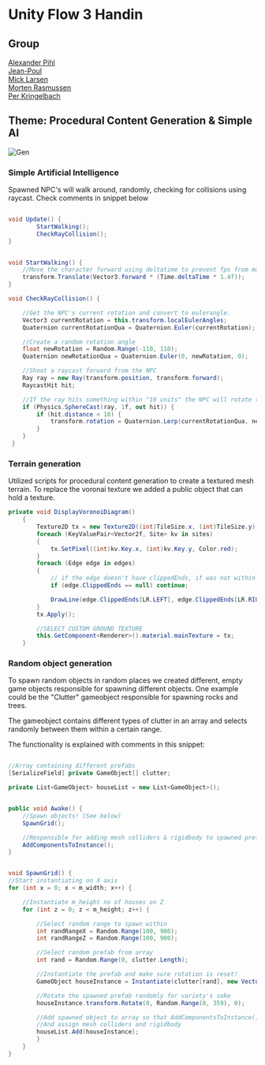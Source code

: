 # Unity Flow 3 Handin

## Group

[Alexander Pihl](https://github.com/AlexanderPihl)  
[Jean-Poul](https://github.com/Jean-Poul)  
[Mick Larsen](https://github.com/micklarsen)  
[Morten Rasmussen](https://github.com/Amazingh0rse)  
[Per Kringelbach](https://github.com/cph-pk)

## Theme: Procedural Content Generation & Simple AI
  
![Gen](daw1.gif)  
  
### Simple Artificial Intelligence

Spawned NPC's will walk around, randomly, checking for collisions using raycast.
Check comments in snippet below

```cs

void Update() {
        StartWalking();
        CheckRayCollision();
}


void StartWalking() {
    //Move the character forward using deltatime to prevent fps from making problems.
    transform.Translate(Vector3.forward * (Time.deltaTime * 1.4f));
}

void CheckRayCollision() {

    //Get the NPC's current rotation and convert to eulerangle.
    Vector3 currentRotation = this.transform.localEulerAngles;
    Quaternion currentRotationQua = Quaternion.Euler(currentRotation);

    //Create a random rotation angle
    float newRotation = Random.Range(-110, 110);
    Quaternion newRotationQua = Quaternion.Euler(0, newRotation, 0);

    //Shoot a raycast forward from the NPC
    Ray ray = new Ray(transform.position, transform.forward);
    RaycastHit hit;

    //If the ray hits something within "10 units" the NPC will rotate to avoid collision
    if (Physics.SphereCast(ray, 1f, out hit)) {
        if (hit.distance < 10) {
            transform.rotation = Quaternion.Lerp(currentRotationQua, newRotationQua, Time.deltaTime * 15f);
        }
    }
 }
```

### Terrain generation

Utilized scripts for procedural content generation to create a textured mesh terrain.
To replace the voronai texture we added a public object that can hold a texture.

```cs
private void DisplayVoronoiDiagram()
    {
        Texture2D tx = new Texture2D((int)TileSize.x, (int)TileSize.y);
        foreach (KeyValuePair<Vector2f, Site> kv in sites)
        {
            tx.SetPixel((int)kv.Key.x, (int)kv.Key.y, Color.red);
        }
        foreach (Edge edge in edges)
        {
            // if the edge doesn't have clippedEnds, if was not within the bounds, dont draw it
            if (edge.ClippedEnds == null) continue;

            DrawLine(edge.ClippedEnds[LR.LEFT], edge.ClippedEnds[LR.RIGHT], tx, Color.black);
        }
        tx.Apply();

        //SELECT CUSTOM GROUND TEXTURE
        this.GetComponent<Renderer>().material.mainTexture = tx;
    }
```

### Random object generation

To spawn random objects in random places we created different, empty game objects responsible for spawning different objects.
One example could be the "Clutter" gameobject responsible for spawning rocks and trees.

The gameobject contains different types of clutter in an array and selects randomly between them within a certain range.

The functionality is explained with comments in this snippet:

```cs

//Array containing different prefabs
[SerializeField] private GameObject[] clutter;

private List<GameObject> houseList = new List<GameObject>();


public void Awake() {
    //Spawn objects! (See below)
    SpawnGrid();

    //Responsible for adding mesh colliders & rigidbody to spawned prefabs
    AddComponentsToInstance();
}


void SpawnGrid() {
//Start instantiating on X axis
for (int x = 0; x < m_width; x++) {

    //Instantiate m_height no of houses on Z
    for (int z = 0; z < m_height; z++) {

        //Select random range to spawn within
        int randRangeX = Random.Range(100, 900);
        int randRangeZ = Random.Range(100, 900);

        //Select random prefab from array
        int rand = Random.Range(0, clutter.Length);

        //Instantiate the prefab and make sure rotation is reset!
        GameObject houseInstance = Instantiate(clutter[rand], new Vector3(randRangeX,   100, randRangeZ), Quaternion.identity);

        //Rotate the spawned prefab randomly for variety's sake
        houseInstance.transform.Rotate(0, Random.Range(0, 359), 0);

        //Add spawned object to array so that AddComponentsToInstance() can loop through every object
        //And assign mesh colliders and rigidbody
        houseList.Add(houseInstance);
        }
    }
}
```
